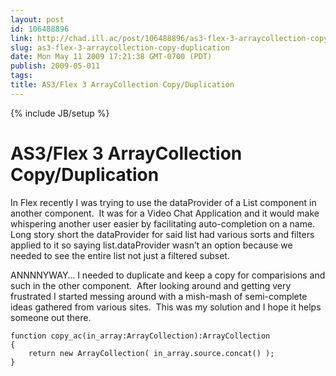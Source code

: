 ```yaml
---
layout: post
id: 106488896
link: http://chad.ill.ac/post/106488896/as3-flex-3-arraycollection-copy-duplication
slug: as3-flex-3-arraycollection-copy-duplication
date: Mon May 11 2009 17:21:38 GMT-0700 (PDT)
publish: 2009-05-011
tags: 
title: AS3/Flex 3 ArrayCollection Copy/Duplication
---
```

{% include JB/setup %}


AS3/Flex 3 ArrayCollection Copy/Duplication
===========================================

In Flex recently I was trying to use the dataProvider of a List
component in another component.  It was for a Video Chat Application and
it would make whispering another user easier by facilitating
auto-completion on a name.  Long story short the dataProvider for said
list had various sorts and filters applied to it so saying
list.dataProvider wasn’t an option because we needed to see the entire
list not just a filtered subset.

ANNNNYWAY… I needed to duplicate and keep a copy for comparisions and
such in the other component.  After looking around and getting very
frustrated I started messing around with a mish-mash of semi-complete
ideas gathered from various sites.  This was my solution and I hope it
helps someone out there.

    function copy_ac(in_array:ArrayCollection):ArrayCollection
    {
        return new ArrayCollection( in_array.source.concat() );
    }

